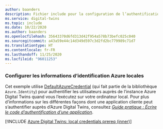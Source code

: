 ```yaml
---
author: baanders
description: Fichier include pour la configuration de l’authentification locale pour DefaultAzureCredential dans les exemples Azure Digital Twins - Avec introduction
ms.service: digital-twins
ms.topic: include
ms.date: 10/22/2020
ms.author: baanders
ms.openlocfilehash: 35643370d6fd313d42f954a578b73befc025c040
ms.sourcegitcommit: a43a59e44c14d349d597c3d2fd2bc779989c71d7
ms.translationtype: HT
ms.contentlocale: fr-FR
ms.lasthandoff: 11/25/2020
ms.locfileid: "96011253"
---
```

### <a name="set-up-local-azure-credentials"></a>Configurer les informations d’identification Azure locales

Cet exemple utilise [DefaultAzureCredential](/dotnet/api/azure.identity.defaultazurecredential?preserve-view=true&view=azure-dotnet) (qui fait partie de la bibliothèque `Azure.Identity`) pour authentifier les utilisateurs auprès de l’instance Azure Digital Twins quand vous l’exécutez sur votre ordinateur local. Pour plus d’informations sur les différentes façons dont une application cliente peut s’authentifier auprès d’Azure Digital Twins, consultez [*Guide pratique : Écrire le code d’authentification d’une application*](../articles/digital-twins/how-to-authenticate-client.md).

[!INCLUDE [Azure Digital Twins: local credentials prereq (inner)](digital-twins-local-credentials-inner.md)]